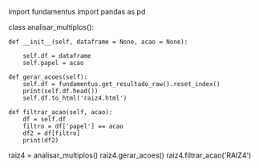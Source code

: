 import fundamentus
import pandas as pd


class analisar_multiplos():

    def __init__(self, dataframe = None, acao = None):
        
        self.df = dataframe
        self.papel = acao
        
    def gerar_acoes(self):
        self.df = fundamentus.get_resultado_raw().reset_index()
        print(self.df.head())
        self.df.to_html('raiz4.html')
        
    def filtrar_acao(self, acao):
        df = self.df
        filtro = df['papel'] == acao
        df2 = df[filtro]
        print(df2)    

        
raiz4 = analisar_multiplos()
raiz4.gerar_acoes()
raiz4.filtrar_acao('RAIZ4')
